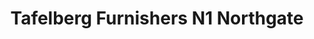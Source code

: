 ---
title: "Tafelberg Furnishers N1 Northgate"
url: /cape-town/tafelberg-furnishers-n1-northgate/
shop: furniture
---